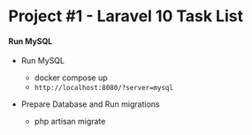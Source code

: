 # Project #1 - Laravel 10 Task List

#### Run MySQL

- Run MySQL
    - docker compose up
    - `http://localhost:8080/?server=mysql`

- Prepare Database and Run migrations
    - php artisan migrate